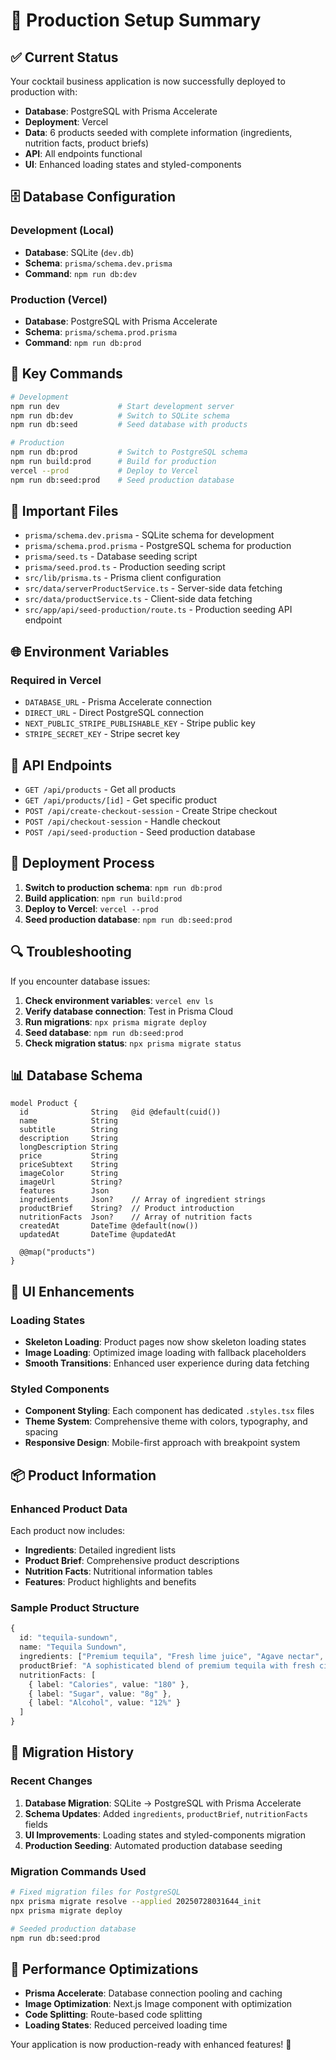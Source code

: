 # 🚀 Production Setup Summary

## ✅ Current Status

Your cocktail business application is now successfully deployed to production with:

- **Database**: PostgreSQL with Prisma Accelerate
- **Deployment**: Vercel
- **Data**: 6 products seeded with complete information (ingredients, nutrition facts, product briefs)
- **API**: All endpoints functional
- **UI**: Enhanced loading states and styled-components

## 🗄️ Database Configuration

### Development (Local)

- **Database**: SQLite (`dev.db`)
- **Schema**: `prisma/schema.dev.prisma`
- **Command**: `npm run db:dev`

### Production (Vercel)

- **Database**: PostgreSQL with Prisma Accelerate
- **Schema**: `prisma/schema.prod.prisma`
- **Command**: `npm run db:prod`

## 🔧 Key Commands

```bash
# Development
npm run dev             # Start development server
npm run db:dev          # Switch to SQLite schema
npm run db:seed         # Seed database with products

# Production
npm run db:prod         # Switch to PostgreSQL schema
npm run build:prod      # Build for production
vercel --prod           # Deploy to Vercel
npm run db:seed:prod    # Seed production database
```

## 📁 Important Files

- `prisma/schema.dev.prisma` - SQLite schema for development
- `prisma/schema.prod.prisma` - PostgreSQL schema for production
- `prisma/seed.ts` - Database seeding script
- `prisma/seed.prod.ts` - Production seeding script
- `src/lib/prisma.ts` - Prisma client configuration
- `src/data/serverProductService.ts` - Server-side data fetching
- `src/data/productService.ts` - Client-side data fetching
- `src/app/api/seed-production/route.ts` - Production seeding API endpoint

## 🌐 Environment Variables

### Required in Vercel

- `DATABASE_URL` - Prisma Accelerate connection
- `DIRECT_URL` - Direct PostgreSQL connection
- `NEXT_PUBLIC_STRIPE_PUBLISHABLE_KEY` - Stripe public key
- `STRIPE_SECRET_KEY` - Stripe secret key

## 🎯 API Endpoints

- `GET /api/products` - Get all products
- `GET /api/products/[id]` - Get specific product
- `POST /api/create-checkout-session` - Create Stripe checkout
- `POST /api/checkout-session` - Handle checkout
- `POST /api/seed-production` - Seed production database

## 🚀 Deployment Process

1. **Switch to production schema**: `npm run db:prod`
2. **Build application**: `npm run build:prod`
3. **Deploy to Vercel**: `vercel --prod`
4. **Seed production database**: `npm run db:seed:prod`

## 🔍 Troubleshooting

If you encounter database issues:

1. **Check environment variables**: `vercel env ls`
2. **Verify database connection**: Test in Prisma Cloud
3. **Run migrations**: `npx prisma migrate deploy`
4. **Seed database**: `npm run db:seed:prod`
5. **Check migration status**: `npx prisma migrate status`

## 📊 Database Schema

```prisma
model Product {
  id              String   @id @default(cuid())
  name            String
  subtitle        String
  description     String
  longDescription String
  price           String
  priceSubtext    String
  imageColor      String
  imageUrl        String?
  features        Json
  ingredients     Json?    // Array of ingredient strings
  productBrief    String?  // Product introduction
  nutritionFacts  Json?    // Array of nutrition facts
  createdAt       DateTime @default(now())
  updatedAt       DateTime @updatedAt

  @@map("products")
}
```

## 🎨 UI Enhancements

### Loading States

- **Skeleton Loading**: Product pages now show skeleton loading states
- **Image Loading**: Optimized image loading with fallback placeholders
- **Smooth Transitions**: Enhanced user experience during data fetching

### Styled Components

- **Component Styling**: Each component has dedicated `.styles.tsx` files
- **Theme System**: Comprehensive theme with colors, typography, and spacing
- **Responsive Design**: Mobile-first approach with breakpoint system

## 📦 Product Information

### Enhanced Product Data

Each product now includes:

- **Ingredients**: Detailed ingredient lists
- **Product Brief**: Comprehensive product descriptions
- **Nutrition Facts**: Nutritional information tables
- **Features**: Product highlights and benefits

### Sample Product Structure

```typescript
{
  id: "tequila-sundown",
  name: "Tequila Sundown",
  ingredients: ["Premium tequila", "Fresh lime juice", "Agave nectar", "Orange bitters"],
  productBrief: "A sophisticated blend of premium tequila with fresh citrus...",
  nutritionFacts: [
    { label: "Calories", value: "180" },
    { label: "Sugar", value: "8g" },
    { label: "Alcohol", value: "12%" }
  ]
}
```

## 🔄 Migration History

### Recent Changes

1. **Database Migration**: SQLite → PostgreSQL with Prisma Accelerate
2. **Schema Updates**: Added `ingredients`, `productBrief`, `nutritionFacts` fields
3. **UI Improvements**: Loading states and styled-components migration
4. **Production Seeding**: Automated production database seeding

### Migration Commands Used

```bash
# Fixed migration files for PostgreSQL
npx prisma migrate resolve --applied 20250728031644_init
npx prisma migrate deploy

# Seeded production database
npm run db:seed:prod
```

## 🎯 Performance Optimizations

- **Prisma Accelerate**: Database connection pooling and caching
- **Image Optimization**: Next.js Image component with optimization
- **Code Splitting**: Route-based code splitting
- **Loading States**: Reduced perceived loading time

Your application is now production-ready with enhanced features! 🎉
